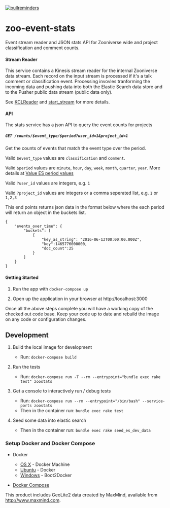 [![pullreminders](https://pullreminders.com/badge.svg)](https://pullreminders.com?ref=badge)

# zoo-event-stats
Event stream reader and JSON stats API for Zooniverse wide and project classification and comment counts.

#### Stream Reader

This service contains a Kinesis stream reader for the internal Zooniverse data stream.
Each record on the input stream is processed if it's a talk comment or classification event.
Processing invovles tranforming the incoming data and
pushing data into both the Elastic Search data store and to the Pusher public data stream (public data only).

See [KCLReader](./lib/input/kcl_reader.rb) and [start_stream](./bin/start_stream) for more details.

#### API
The stats service has a json API to query the event counts for projects

##### `GET /counts/$event_type/$period?user_id=1&project_id=1`
Get the counts of events that match the event type over the period.

Valid `$event_type` values are `classification` and `comment`.

Valid `$period` values are `minute`, `hour`, `day`, `week`, `month`, `quarter`, `year`.
More details at [Value ES period values](https://www.elastic.co/guide/en/elasticsearch/reference/current/search-aggregations-bucket-datehistogram-aggregation.html#_calendar_intervals)

Valid `?user_id` values are integers, e.g. `1`

Valid `?project_id` values are integers or a comma seperated list, e.g. `1` or `1,2,3`

This end points returns json data in the format below where the each period will return an object in the buckets list.
```
{
    "events_over_time": {
        "buckets": [
            {
                "key_as_string": "2016-06-13T00:00:00.000Z",
                "key":1465776000000,
                "doc_count":25
            }
        ]
    }
}
```

#### Getting Started

1. Run the app with `docker-compose up`

0. Open up the application in your browser at http://localhost:3000

Once all the above steps complete you will have a working copy of the checked out code base. Keep your code up to date and rebuild the image on any code or configuration changes.

## Development

1. Build the local image for development
    * Run: `docker-compose build`

0. Run the tests
    * Run: `docker-compose run -T --rm --entrypoint="bundle exec rake test" zoostats`

0. Get a console to interactively run / debug tests
    * Run: `docker-compose run --rm --entrypoint="/bin/bash" --service-ports zoostats`
    * Then in the container run: `bundle exec rake test`

0. Seed some data into elastic search
    * Then in the container run: `bundle exec rake seed_es_dev_data`

### Setup Docker and Docker Compose

* Docker
  * [OS X](https://docs.docker.com/installation/mac/) - Docker Machine
  * [Ubuntu](https://docs.docker.com/installation/ubuntulinux/) - Docker
  * [Windows](http://docs.docker.com/installation/windows/) - Boot2Docker

* [Docker Compose](https://docs.docker.com/compose/)

This product includes GeoLite2 data created by MaxMind, available from
<a href="http://www.maxmind.com">http://www.maxmind.com</a>.
